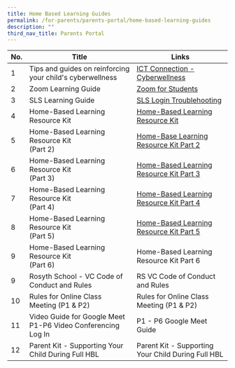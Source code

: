 ```yaml
---
title: Home Based Learning Guides
permalink: /for-parents/parents-portal/home-based-learning-guides
description: ""
third_nav_title: Parents Portal
---
```

| No. | Title | Links |
|---|---|---|
| 1 | Tips and guides on reinforcing your child's cyberwellness | [ICT Connection - Cyberwellness](https://ictconnection.moe.edu.sg/cyber-wellness/for-parents) |
| 2 | Zoom Learning Guide | [Zoom for Students](/files/Zoom%20for%20Students.pdf)  |
| 3 | SLS Learning Guide | [SLS Login Troublehooting](https://static.learning.moe.edu.sg/UserGuide/login-troubleshooting.html) |
| 4 | Home-Based Learning Resource Kit | [Home-Based Learning Resource Kit](/files/Resource%20Kit%20-%20HBL.pdf) |
| 5  | Home-Based Learning Resource Kit<br>(Part 2)  | [Home-Base Learning Resource Kit Part 2](/files/Resource%20Kit%20-%20HBL%20(Part%202).pdf) |
| 6 | Home-Based Learning Resource Kit<br>(Part 3) | [Home-Based Learning Resource Kit Part 3](/files/Resource%20Kit%20-%20HBL%20(Part%203).pdf) |
| 7 | Home-Based Learning Resource Kit <br>(Part 4)  | [Home-Based Learning Resource Kit Part 4](/files/Resource%20Kit%20-%20HBL%20(Part%204).pdf) |
| 8 | Home-Based Learning Resource Kit <br>(Part 5)   | [Home-Based Learning Resource Kit Part 5](/files/Resource%20Kit%20-%20School%20Holiday%20Edition.pdf) |
| 9 | Home-Based Learning Resource Kit <br>(Part 6)  | Home-Based Learning Resource Kit Part 6  |
| 9 | Rosyth School - VC Code of Conduct and Rules | RS VC Code of Conduct and Rules  |
| 10 | Rules for Online Class Meeting (P1 & P2)  | Rules for Online Class Meeting (P1 & P2) |
| 11 | Video Guide for Google Meet P1-P6 Video Conferencing Log In |  P1 - P6 Google Meet Guide |
| 12  | Parent Kit - Supporting Your Child During Full HBL |  Parent Kit - Supporting Your Child During Full HBL |